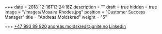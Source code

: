 +++
date = 2018-12-16T13:24:18Z
description = ""
draft = true
hidden = true
image = "/images/Mosaira Rhodes.jpg"
position = "Customer Success Manager"
title = "Andreas Moldskred"
weight = "5"

+++
<a class="phoneto" href="tel:+47 993 89 920"><i class="fas fa-phone"></i>+47 993 89 920</a>
<a class="mailto" href="mailto:andreas.moldskred@ignite.no"><i class="fas fa-envelope"></i></i>andreas.moldskred@ignite.no</a>
<a class="mailto" target="_blank" href="https://www.linkedin.com/in/andreas-moldskred-7a1618156/"><i class="fab fa-linkedin-in"></i>Linkedin</a>